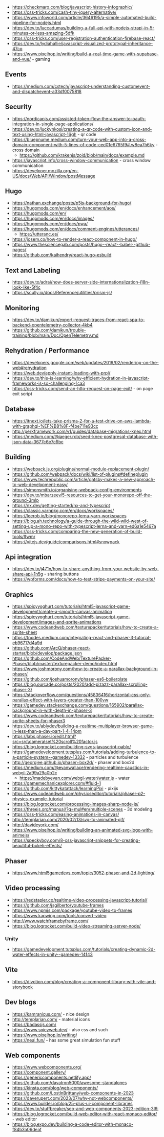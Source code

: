 - https://checkmarx.com/blog/javascript-history-infographic/
- https://css-tricks.com/cash-tiny-jquery-alternative/
- https://www.infoworld.com/article/3646195/a-simple-automated-build-pipeline-for-nodejs.html
- https://dev.to/luccadumas/building-a-full-api-with-nodejs-strapi-in-5-minutes-or-less-amazing-5dfk
- https://css-tricks.com/user-registration-authentication-firebase-react/
- https://dev.to/lydiahallie/javascript-visualized-prototypal-inheritance-47co
- https://www.pixelhop.io/writing/build-a-real-time-game-with-supabase-and-vue/ - gaming

## Events
- https://medium.com/cstech/javascript-understanding-customevent-and-dispatchevent-a33d10075818

## Security

- https://nordicapis.com/assisted-token-flow-the-answer-to-oauth-integration-in-single-page-applications/
- https://dev.to/luckynkosi/creating-a-qr-code-with-custom-icon-and-text-using-html-javascript-16gh - qr code
- https://bluepnume.medium.com/turn-your-web-app-into-a-cross-domain-component-with-5-lines-of-code-ced01e6795f9#.w8ea7h6ky - cross domain
  - https://github.com/krakenjs/zoid/blob/main/docs/example.md
- https://javascript.info/cross-window-communication - cross window communication
- https://developer.mozilla.org/en-US/docs/Web/API/Window/postMessage

## Hugo

- https://nathan.exchange/posts/p5js-background-for-hugo/
- https://hugomods.com/en/docs/enhancement/aos/
- https://hugomods.com/en/
- https://hugomods.com/en/docs/images/
- https://hugomods.com/en/docs/pwa/
- https://hugomods.com/en/docs/comment-engines/utterances/
  - https://utteranc.es/
- https://josem.co/how-to-render-a-react-component-in-hugo/
- https://www.thesciencegab.com/posts/hugo--react--babel--github-pages/
- https://github.com/kaihendry/react-hugo-esbuild

## Text and Labeling

- https://dev.to/adrai/how-does-server-side-internationalization-i18n-look-like-5f4c
- https://scully.io/docs/Reference/utilities/prism-js/

## Monitoring

- https://dev.to/damikun/export-request-traces-from-react-spa-to-backend-opentelemetry-collector-4kb4
- https://github.com/damikun/trouble-training/blob/main/Doc/OpenTelemetry.md

## Rehydration / Performance

- https://developers.google.com/web/updates/2019/02/rendering-on-the-web#rehydration
- https://web.dev/apply-instant-loading-with-prpl/
- https://dev.to/this-is-learning/why-efficient-hydration-in-javascript-frameworks-is-so-challenging-1ca3
- https://css-tricks.com/send-an-http-request-on-page-exit/ - on page exit script

## Database

- https://itnext.io/lets-take-prisma-2-for-a-test-drive-on-aws-lambda-with-graphql-%EF%B8%8F-f4be711e93cc
- http://perkframework.com/v1/guides/database-migrations-knex.html
- https://medium.com/@jaeger.rob/seed-knex-postgresql-database-with-json-data-3677c6e7c9bc

## Building

- https://webpack.js.org/plugins/normal-module-replacement-plugin/
- https://github.com/webpack/docs/wiki/list-of-plugins#defineplugin
- https://www.techrepublic.com/article/gatsby-makes-a-new-approach-to-web-development-easy/
- https://simonsmith.io/organising-webpack-config-environments
- https://dev.to/mbarzeev/5-resources-to-get-your-monorepo-off-the-ground-3mlp
- https://nx.dev/getting-started/nx-and-typescript
- https://classic.yarnpkg.com/en/docs/workspaces/
- https://leerob.io/blog/monorepo-lerna-yarn-workspaces
- https://blog.ah.technology/a-guide-through-the-wild-wild-west-of-setting-up-a-mono-repo-with-typescript-lerna-and-yarn-ed6a1e5467a
- https://css-tricks.com/comparing-the-new-generation-of-build-tools/#wmr
- https://vitejs.dev/guide/comparisons.html#snowpack

## Api integration

- https://dev.to/j471n/how-to-share-anything-from-your-website-by-web-share-api-1h5g - sharing buttons
- https://wpforms.com/docs/how-to-test-stripe-payments-on-your-site/

## Graphics

- https://spicyyoghurt.com/tutorials/html5-javascript-game-development/create-a-smooth-canvas-animation
- https://spicyyoghurt.com/tutorials/html5-javascript-game-development/images-and-sprite-animations
- https://www.codeandweb.com/texturepacker/tutorials/how-to-create-a-sprite-sheet
- https://tnodes.medium.com/integrating-react-and-phaser-3-tutorial-eb96717d4a9d
- https://github.com/ArcQ/phaser-react-starter/blob/develop/package.json
- https://github.com/CodeAndWeb/TexturePacker-Phaser/blob/master/texturepacker-demo/index.html
- https://www.joshmorony.com/how-to-create-a-parallax-background-in-phaser/
- https://github.com/joshuamorony/phaser-es6-boilerplate
- https://blog.ourcade.co/posts/2020/add-pizazz-parallax-scrolling-phaser-3/
- https://stackoverflow.com/questions/45836416/horizontal-css-only-parallax-effect-with-layers-greater-than-100vw
- https://gamedev.stackexchange.com/questions/165902/parallax-background-in-with-depth-in-phaser-3
- https://www.codeandweb.com/texturepacker/tutorials/how-to-create-sprite-sheets-for-phaser3
- https://dev.to/ablydev/building-a-realtime-multiplayer-browser-game-in-less-than-a-day-part-1-4-14pm
- https://labs.phaser.io/edit.html?src=src\camera\set%20scroll%20factor.js
- https://blog.logrocket.com/building-svgs-javascript-pablo/
- https://gamedevelopment.tutsplus.com/tutorials/adding-turbulence-to-a-particle-system--gamedev-13332 - particles and turbulence
- http://georgiee.github.io/phaser+box2d/ - phaser and box2d
- https://medium.com/@evanwallace/rendering-realtime-caustics-in-webgl-2a99a29a0b2c
  - https://madebyevan.com/webgl-water/water.js - water
- https://gamemechanicexplorer.com/#fluid-1
- https://github.com/kittykatattack/learningPixi - pixijs
- https://www.codeandweb.com/physicseditor/tutorials/phaser-p2-physics-example-tutorial
- https://blog.logrocket.com/processing-images-sharp-node-js/
- https://threejs.org/manual/?q=mul#en/multiple-scenes - 3d modeling
- https://css-tricks.com/easing-animations-in-canvas/
- http://templarian.com/2020/02/13/svg-to-animated-gif/
- http://davideyork.com/
- https://www.pixelhop.io/writing/building-an-animated-svg-logo-with-animejs/
- https://speckyboy.com/8-css-javascript-snippets-for-creating-beautiful-bokeh-effects/

## Phaser

- https://www.html5gamedevs.com/topic/3052-phaser-and-2d-lighting/

## Video processing

- https://redstapler.co/realtime-video-processing-javascript-tutorial/
- https://github.com/jsgilberto/youtube-frames
- https://www.npmjs.com/package/youtube-video-to-frames
- https://www.kapwing.com/tools/convert-video
- http://www.watchframebyframe.com/
- https://blog.logrocket.com/build-video-streaming-server-node/

### Unity

- https://gamedevelopment.tutsplus.com/tutorials/creating-dynamic-2d-water-effects-in-unity--gamedev-14143

## Vite

- https://divotion.com/blog/creating-a-component-library-with-vite-and-storybook

## Dev blogs

- https://kamranicus.com/ - nice design
- http://templarian.com/ - material icons
- https://badassjs.com/
- https://www.spicyweb.dev/ - also css and such
- https://www.pixelhop.io/writing/
- https://neal.fun/ - has some great simulation fun stuff


## Web components
- https://www.webcomponents.org/
- https://component.gallery/
- https://genericcomponents.netlify.app/
- https://github.com/davatron5000/awesome-standalones
- https://kinsta.com/blog/web-components/
- https://github.com/LostInBrittany/web-components-in-2023
- https://daverupert.com/2023/07/why-not-webcomponents/
- https://www.builder.io/blog/25-plus-ui-component-libraries
- https://dev.to/stuffbreaker/seo-and-web-components-2023-edition-3l6i
- https://blog.logrocket.com/build-web-editor-with-react-monaco-editor/ - web editor
- https://blog.expo.dev/building-a-code-editor-with-monaco-f84b3a06deaf